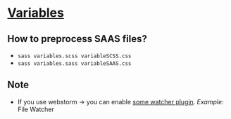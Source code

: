 # [Variables](https://sass-lang.com/guide/#variables)

## How to preprocess SAAS files?
* `sass variables.scss variableSCSS.css`
* `sass variables.sass variableSAAS.css`

## Note
* If you use webstorm -> you can enable [some watcher plugin](https://www.jetbrains.com/help/webstorm/transpiling-sass-less-and-scss-to-css.html). _Example:_ File Watcher
